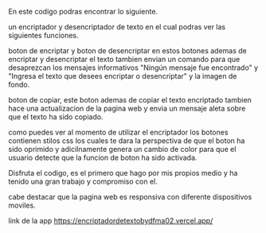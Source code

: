 En este codigo podras encontrar lo siguiente.

un encriptador y desencriptador de texto en el cual podras ver las siguientes funciones.

boton de encriptar y boton de desencriptar en  estos botones ademas de encriptar y desencriptar el texto tambien envian un comando para 
que desaprezcan los mensajes informativos "Ningún mensaje fue encontrado" y "Ingresa el texto que desees encriptar o desencriptar" y la imagen de fondo.

boton de copiar, este boton ademas de copiar el texto encriptado tambien hace una actualizacion de la pagina web y envia un mensaje aleta sobre que el texto ha sido copiado.

como puedes ver al momento de utilizar el encriptador los botones  contienen stilos css los cuales te dara la perspectiva de que el boton ha sido oprimido y adicilnamente 
genera un cambio de color para que el usuario detecte que la funcion de boton ha sido activada.

Disfruta el codigo, es el primero que hago por mis propios medio y ha tenido una gran trabajo y compromiso con el.

cabe destacar que la pagina web es responsiva con diferente dispositivos moviles.

link de la app https://encriptadordetextobydfma02.vercel.app/
